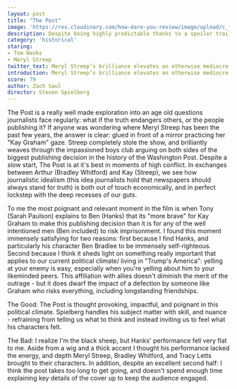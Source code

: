 ```yaml
---
layout: post
title: "The Post"
image: 'https://res.cloudinary.com/how-dare-you-review/image/upload/c_fill,h_399,w_760/v1528828685/the-post-2.jpg'
description: Despite being highly predictable thanks to a spoiler trailer, Streep's genius makes this movie an enjoyable two hours.   
category: 'historical'
staring: 
- Tom Hanks
- Meryl Streep
twitter_text: Meryl Streep’s brilliance elevates an otherwise mediocre film about the tough choices newspapers have to make regularly. 
introduction: Meryl Streep’s brilliance elevates an otherwise mediocre film about the tough choices newspapers have to make regularly. 
score: 79
author: Zach Saul
director: Steven Spielberg
---
```

The Post is a really well made exploration into an age old questions journalists face regularly: what if the truth endangers others, or the people publishing it? If anyone was wondering where Meryl Streep has been the past few years, the answer is clear: glued in front of a mirror practicing her "Kay Graham" gaze. Streep completely stole the show, and brilliantly weaves through the impassioned boys club arguing on both sides of the biggest publishing decision in the history of the Washington Post. Despite a slow start, The Post is at it's best in moments of high conflict. In exchanges between Arthur (Bradley Whitford) and Kay (Streep), we see how journalistic idealism (this idea journalists hold that newspapers should always stand for truth) is both out of touch economically, and in perfect lockstep with the deep recesses of our guts.

To me the most poignant and relevant moment in the film is when Tony (Sarah Paulson) explains to Ben (Hanks) that its "more brave" for Kay Graham to make this publishing decision than it is for any of the well intentioned men (Ben included) to risk imprisonment. I found this moment immensely satisfying for two reasons: first because I find Hanks, and particularly his character Ben Bradlee to be immensely self-righteous. Second because I think it sheds light on something really important that applies to our current political climate/ living in "Trump's America": yelling at your enemy is easy, especially when you're yelling about him to your likeminded peers. This affiliation with allies doesn't diminish the merit of the outrage - but it does dwarf the impact of a defection by someone like Graham who risks everything, including longstanding friendships.   

 The Good: The Post is thought provoking, impactful, and poignant in this political climate. Spielberg handles his subject matter with skill, and nuance - refraining from telling us what to think and instead inviting us to feel what his characters felt.

The Bad: I realize I'm the black sheep, but Hanks' performance fell very flat to me. Aside from a wig and a thick accent I thought his performance lacked the energy, and depth Meryl Streep, Bradley Whitford, and Tracy Letts brought to their characters. In addition, despite an excellent second half: I think the post takes too long to get going, and doesn't spend enough time explaining key details of the cover up to keep the audience engaged.
